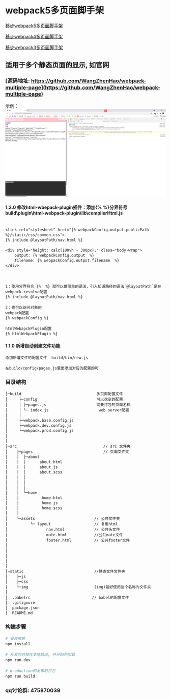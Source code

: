 # webpack5多页面脚手架

[移步webpack5多页面脚手架](https://github.com/WangZhenHao/webpack-multiple-page/tree/webpack5)

[移步webpack4多页面脚手架](https://github.com/WangZhenHao/webpack-multiple-page/tree/webpack4)

[移步webpack3多页面脚手架](https://github.com/WangZhenHao/webpack-multiple-page/tree/webpack3)

## 适用于多个静态页面的显示, 如官网   

### [源码地址: https://github.com/WangZhenHao/webpack-multiple-page](https://github.com/WangZhenHao/webpack-multiple-page)

示例：
![demo](https://github.com/WangZhenHao/webpack-multiple-page/raw/master/static/img/demo.jpg)

#### 1.2.0 修改html-wbepack-plugin插件：添加{%  %}分界符号 build\plugin\html-webpack-plugin\lib\compilerHtml.js

```

<link rel="stylesheet" href="{% webpackConfig.output.publicPath  %}/static/css/common.css">
{% include @layoutPath/nav.html %}

<div style="height: calc(100vh - 300px);" class="body-wrap">
    output: {% webpackConfig.output  %}
    filename: {% webpackConfig.output.filename  %}
</div>



1：使用分界符合 {%  %} 就可以做简单的语法，引入知道路径的语法`@layoutPath`是在webpack.resolve配置
{% include @layoutPath/nav.html %}

2：也可以访问对象的
webpack配置
{% webpackConfig %}

htmlWebapckPlugin配置
{% htmlWebpackPlugin %}

```


#### 1.1.0 新增自动创建文件功能
```
添加新增文件的配置文件  build/bin/new.js

在build/config/pages.js里面添加对应的配置即可
```

### 目录结构

```
│─build                                 多页面配置文件
│     ├─config                          可以改变的配置 
│     │ ├─pages.js                      需要打包的页面名称
│     │ └─ index.js                      web server配置
│     │ 
│     ├─webpack.base.config.js 
│     ├─webpack.dev.config.js
│     └─webpack.prod.config.js
│      
│     
│─src                                      // src 文件夹
│    ├─pages                               // 页面文件夹
│    │  ├─about
│    │  │      about.html
│    │  │      about.js
│    │  │      about.scss
│    │  │
│    │  │ 
│    │  │
│    │  └─home
│    │          home.html
│    │          home.js
│    │          home.scss
│    │
│    └─assets                          // 公共文件夹
│          └─ layout                   // 复用html     
│                 nav.html             // 公共头文件 
│                 mate.html            //公共mate文件
│                 footer.html          // 公共footer文件
│
│
│
│
│
│─static                               //静态文件文件夹
│    ├─js
│    ├─css
│    └─img                             (img)最好使用这个名称为文件夹
│
│  .babelrc                           // babel的配置文件
│  .gitignore
│  package.json
│  README.md

```



### 构建步骤
``` bash
# 安装依赖
npm install

# 开发的时候在本地启动, 并开始热加载
npm run dev

# production的发布时打包
npm run build
```

### qq讨论群: 475870039
